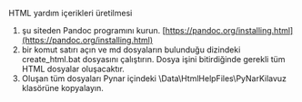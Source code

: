 HTML yardım içerikleri üretilmesi
1) şu siteden Pandoc programını kurun. [https://pandoc.org/installing.html](https://pandoc.org/installing.html)
2) bir komut satırı açın ve md dosyaların bulunduğu dizindeki create_html.bat dosyasını çalıştırın. Dosya işini bitirdiğinde gerekli tüm HTML dosyalar oluşacaktır. 
3) Oluşan tüm dosyaları Pynar içindeki \Data\HtmlHelpFiles\PyNarKilavuz klasörüne kopyalayın.
